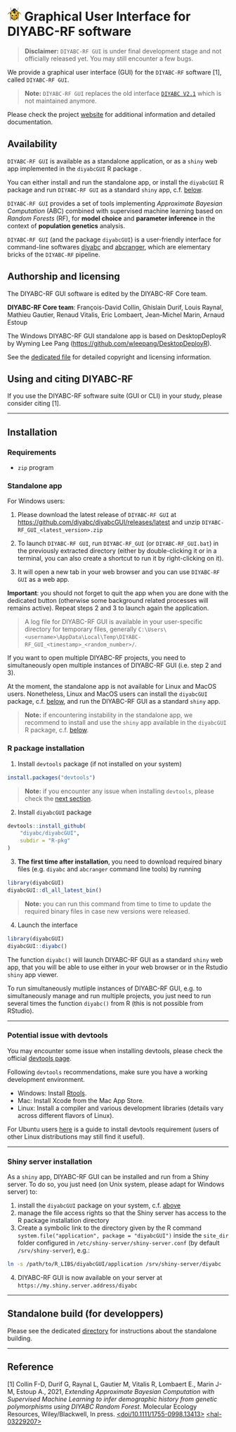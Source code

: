 # ![icon](man/figures/coccicon_32x32.png) Graphical User Interface for DIYABC-RF software

> **Disclaimer:** `DIYABC-RF GUI` is under final development stage and not officially released yet. You may still encounter a few bugs.

We provide a graphical user interface (GUI) for the `DIYABC-RF` software [1], called `DIYABC-RF GUI`.

> **Note:** `DIYABC-RF GUI` replaces the old interface [`DIYABC V2.1`](https://diyabc.github.io/old/) which is not maintained anymore.

Please check the project [website](https://diyabc.github.io/) for additional information and detailed documentation.

## Availability

`DIYABC-RF GUI` is available as a standalone application, or as a `shiny` web app implemented in the `diyabcGUI` R package .

You can either install and run the standalone app, or install the `diyabcGUI` R package and run `DIYABC-RF GUI` as a standard `shiny` app, c.f. [below](#r-package-installation).

`DIYABC-RF GUI` provides a set of tools implementing *Approximate Bayesian Computation* (ABC) combined with supervised machine learning based on *Random Forests* (RF), for **model choice** and **parameter inference** in the context of **population genetics** analysis.

`DIYABC-RF GUI` (and the package `diyabcGUI`) is a user-friendly interface for command-line softwares [diyabc](https://github.com/diyabc/diyabc) and [abcranger](<https://github.com/diyabc/abcranger>), which are elementary bricks of the `DIYABC-RF` pipeline.

## Authorship and licensing

The DIYABC-RF GUI software is edited by the DIYABC-RF Core team.

**DIYABC-RF Core team**: François-David Collin, Ghislain Durif, Louis Raynal, 
Mathieu Gautier, Renaud Vitalis, Eric Lombaert, Jean-Michel Marin, Arnaud Estoup

The Windows DIYABC-RF GUI standalone app is based on DesktopDeployR by Wyming Lee Pang (https://github.com/wleepang/DesktopDeployR).

See the [dedicated file](./COPYRIGHTS) for detailed copyright and licensing information.

## Using and citing DIYABC-RF

If you use the DIYABC-RF software suite (GUI or CLI) in your study, please consider citing [1].

---

## Installation

### Requirements

- `zip` program

### Standalone app

For Windows users:

1. Please download the latest release of `DIYABC-RF GUI` at <https://github.com/diyabc/diyabcGUI/releases/latest> and unzip `DIYABC-RF_GUI_<latest_version>.zip`

2. To launch `DIYABC-RF GUI`, run `DIYABC-RF_GUI` (or `DIYABC-RF_GUI.bat`) in the previously extracted directory (either by double-clicking it or in a terminal, you can also create a shortcut to run it by right-clicking on it).

3. It will open a new tab in your web browser and you can use `DIYABC-RF GUI` as a web app.

**Important**: you should not forget to quit the app when you are done with the dedicated button (otherwise some background related processes will remains active). Repeat steps 2 and 3 to launch again the application.

> A log file for DIYABC-RF GUI is available in your user-specific directory for temporary files, generally `C:\Users\<username>\AppData\Local\Temp\DIYABC-RF_GUI_<timestamp>_<random_number>/`.

If you want to open multiple DIYABC-RF projects, you need to simultaneously open multiple instances of DIYABC-RF GUI (i.e. step 2 and 3).

At the moment, the standalone app is not available for Linux and MacOS users. Nonetheless, Linux and MacOS users can install the `diyabcGUI` package, c.f. [below](#r-package-installation), and 
run the DIYABC-RF GUI as a standard `shiny` app.

> **Note:** if encountering instability in the standalone app, we recommend to install and use the `shiny` app available in the `diyabcGUI` R package, c.f. [below](#r-package-installation).


### R package installation

1. Install `devtools` package (if not installed on your system)
```R
install.packages("devtools")
```

> **Note:** if you encounter any issue when installing `devtools`, please check the [next section](#potential-issue-with-devtools).

2. Install `diyabcGUI` package
```R
devtools::install_github(
    "diyabc/diyabcGUI",
    subdir = "R-pkg"
)
```

3. **The first time after installation**, you need to download required binary files (e.g. `diyabc` and `abcranger` command line tools) by running
```R
library(diyabcGUI)
diyabcGUI::dl_all_latest_bin()
```

> **Note:** you can run this command from time to time to update the required binary files in case new versions were released.

4. Launch the interface
```R
library(diyabcGUI)
diyabcGUI::diyabc()
```

The function `diyabc()` will launch DIYABC-RF GUI as a standard `shiny` web app, that you will be able to use either in your web browser or in the Rstudio `shiny` app viewer.

To run simultaneously mutliple instances of DIYABC-RF GUI, e.g. to simultaneously manage and run multiple projects, you just need to run several times the function `diyabc()` from R (this is not possible from RStudio).

---

### Potential issue with devtools

You may encounter some issue when installing devtools, please check the official 
[devtools page](https://github.com/r-lib/devtools).

Following `devtools` recommendations, make sure you have a working development environment.

- Windows: Install [Rtools](https://cran.r-project.org/bin/windows/Rtools/).
- Mac: Install Xcode from the Mac App Store.
- Linux: Install a compiler and various development libraries (details vary across different flavors of Linux).

For Ubuntu users [here](https://www.digitalocean.com/community/tutorials/how-to-install-r-packages-using-devtools-on-ubuntu-18-04) is a guide to install devtools requirement (users of other Linux distributions may still find it useful).

---

### Shiny server installation

As a `shiny` app, DIYABC-RF GUI can be installed and run from a Shiny server. To do so, you just need (on Unix system, please adapt for Windows server) to:

1. install the `diyabcGUI` package on your system, c.f. [above](#r-package-installation)
2. manage the file access rights so that the Shiny server has access to the R package installation directory
3. Create a symbolic link to the directory given by the R command `system.file("application", package = "diyabcGUI")` inside the `site_dir` folder configured in `/etc/shiny-server/shiny-server.conf` (by default `/srv/shiny-server`), e.g.:
```bash
ln -s /path/to/R_LIBS/diyabcGUI/application /srv/shiny-server/diyabc
```
4. DIYABC-RF GUI is now available on your server at `https://my.shiny.server.address/diyabc`

---

## Standalone build (for developpers)

Please see the dedicated [directory](build/README.md) for instructions about the standalone building.

---

## Reference

[1] Collin F-D, Durif G, Raynal L, Gautier M, Vitalis R, Lombaert E., Marin J-M, Estoup A., 2021, _Extending Approximate Bayesian Computation with Supervised Machine Learning to infer demographic history from genetic polymorphisms using DIYABC Random Forest_. Molecular Ecology Resources, Wiley/Blackwell, In press. [\<doi/10.1111/1755-0998.13413\>](https://dx.doi.org/10.1111/1755-0998.13413) [\<hal-03229207\>](https://hal.inrae.fr/hal-03229207)
